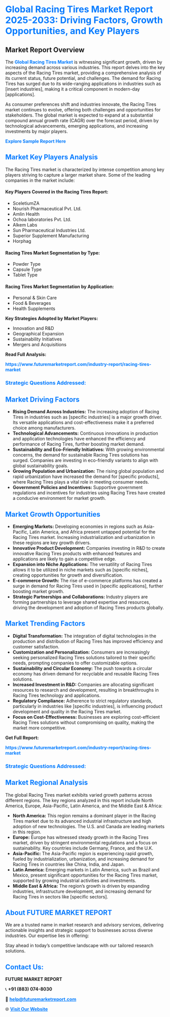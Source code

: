 <h1 style="color: #007BFF;">Global Racing Tires Market Report 2025-2033: Driving Factors, Growth Opportunities, and Key Players</h1>

<section id="overview">
<h2>Market Report Overview</h2>
<p>The <a href="https://www.futuremarketreport.com/industry-report/racing-tires-market" style="color: #007BFF; text-decoration: none;"><strong>Global Racing Tires Market</strong></a> is witnessing significant growth, driven by increasing demand across various industries. This report delves into the key aspects of the Racing Tires market, providing a comprehensive analysis of its current status, future potential, and challenges. The demand for Racing Tires has surged due to its wide-ranging applications in industries such as [insert industries], making it a critical component in modern-day [applications].</p>
<p>As consumer preferences shift and industries innovate, the Racing Tires market continues to evolve, offering both challenges and opportunities for stakeholders. The global market is expected to expand at a substantial compound annual growth rate (CAGR) over the forecast period, driven by technological advancements, emerging applications, and increasing investments by major players.</p>
</section>

<section id="overview">
<p><a href="https://www.futuremarketreport.com/request-sample/reportId=35463" style="color: #007BFF; text-decoration: none;"><strong>Explore Sample Report Here</strong></a></p>
</section>

<section id="key-players">
<h2 style="color: #007BFF;">Market Key Players Analysis</h2>
<p>The Racing Tires market is characterized by intense competition among key players striving to capture a larger market share. Some of the leading companies in the market include:</p>
<h4>Key Players Covered in the Racing Tires Report:</h4>
<ul><li>SceletiumZA</li><li>Nourish Pharmaceutical Pvt. Ltd.</li><li>Amlin Health</li><li>Ochoa laboratories Pvt. Ltd.</li><li>Alkem Labs</li><li>Sun Pharmaceutical Industries Ltd.</li><li>Superior Supplement Manufacturing</li><li>Horphag</li></ul>
<h4>Racing Tires Market Segmentation by Type:</h4>
<ul><li>Powder Type</li><li>Capsule Type</li><li>Tablet Type</li></ul>

<h4>Racing Tires Market Segmentation by Application:</h4>
<ul><li>Personal &amp; Skin Care</li><li>Food &amp; Beverages</li><li>Health Supplements</li></ul>
<p><strong>Key Strategies Adopted by Market Players:</strong></p>
<ul>
<li>Innovation and R&D</li>
<li>Geographical Expansion</li>
<li>Sustainability Initiatives</li>
<li>Mergers and Acquisitions</li>
</ul>
</section>

<section>
<p><strong>Read Full Analysis: </strong></p><a href="https://www.futuremarketreport.com/industry-report/racing-tires-market" style="color: #007BFF; text-decoration: none;"><strong>https://www.futuremarketreport.com/industry-report/racing-tires-market</strong></a>
<h3 style="color: #007BFF;">Strategic Questions Addressed:</h3>
</section>

<section id="driving-factors">
<h2 style="color: #007BFF;">Market Driving Factors</h2>
<ul>
<li><strong>Rising Demand Across Industries:</strong> The increasing adoption of Racing Tires in industries such as [specific industries] is a major growth driver. Its versatile applications and cost-effectiveness make it a preferred choice among manufacturers.</li>
<li><strong>Technological Advancements:</strong> Continuous innovations in production and application technologies have enhanced the efficiency and performance of Racing Tires, further boosting market demand.</li>
<li><strong>Sustainability and Eco-Friendly Initiatives:</strong> With growing environmental concerns, the demand for sustainable Racing Tires solutions has surged. Companies are investing in eco-friendly variants to align with global sustainability goals.</li>
<li><strong>Growing Population and Urbanization:</strong> The rising global population and rapid urbanization have increased the demand for [specific products], where Racing Tires plays a vital role in meeting consumer needs.</li>
<li><strong>Government Policies and Incentives:</strong> Supportive government regulations and incentives for industries using Racing Tires have created a conducive environment for market growth.</li>
</ul>
</section>

<section id="growth-opportunities">
<h2 style="color: #007BFF;">Market Growth Opportunities</h2>
<ul>
<li><strong>Emerging Markets:</strong> Developing economies in regions such as Asia-Pacific, Latin America, and Africa present untapped potential for the Racing Tires market. Increasing industrialization and urbanization in these regions are key growth drivers.</li>
<li><strong>Innovative Product Development:</strong> Companies investing in R&D to create innovative Racing Tires products with enhanced features and applications are likely to gain a competitive edge.</li>
<li><strong>Expansion into Niche Applications:</strong> The versatility of Racing Tires allows it to be utilized in niche markets such as [specific niches], creating opportunities for growth and diversification.</li>
<li><strong>E-commerce Growth:</strong> The rise of e-commerce platforms has created a surge in demand for Racing Tires used in [specific applications], further boosting market growth.</li>
<li><strong>Strategic Partnerships and Collaborations:</strong> Industry players are forming partnerships to leverage shared expertise and resources, driving the development and adoption of Racing Tires products globally.</li>
</ul>
</section>

<section id="trending-factors">
<h2 style="color: #007BFF;">Market Trending Factors</h2>
<ul>
<li><strong>Digital Transformation:</strong> The integration of digital technologies in the production and distribution of Racing Tires has improved efficiency and customer satisfaction.</li>
<li><strong>Customization and Personalization:</strong> Consumers are increasingly seeking personalized Racing Tires solutions tailored to their specific needs, prompting companies to offer customizable options.</li>
<li><strong>Sustainability and Circular Economy:</strong> The push towards a circular economy has driven demand for recyclable and reusable Racing Tires solutions.</li>
<li><strong>Increased Investment in R&D:</strong> Companies are allocating significant resources to research and development, resulting in breakthroughs in Racing Tires technology and applications.</li>
<li><strong>Regulatory Compliance:</strong> Adherence to strict regulatory standards, particularly in industries like [specific industries], is influencing product development and quality in the Racing Tires market.</li>
<li><strong>Focus on Cost-Effectiveness:</strong> Businesses are exploring cost-efficient Racing Tires solutions without compromising on quality, making the market more competitive.</li>
</ul>
</section>

<section>
<p><strong>Get Full Report: </strong></p><a href="https://www.futuremarketreport.com/industry-report/racing-tires-market" style="color: #007BFF; text-decoration: none;"><strong>https://www.futuremarketreport.com/industry-report/racing-tires-market</strong></a>
<h3 style="color: #007BFF;">Strategic Questions Addressed:</h3>
</section>


<section id="regional-analysis">
<h2 style="color: #007BFF;">Market Regional Analysis</h2>
<p>The global Racing Tires market exhibits varied growth patterns across different regions. The key regions analyzed in this report include North America, Europe, Asia-Pacific, Latin America, and the Middle East & Africa:</p>
<ul>
<li><strong>North America:</strong> This region remains a dominant player in the Racing Tires market due to its advanced industrial infrastructure and high adoption of new technologies. The U.S. and Canada are leading markets in this region.</li>
<li><strong>Europe:</strong> Europe has witnessed steady growth in the Racing Tires market, driven by stringent environmental regulations and a focus on sustainability. Key countries include Germany, France, and the U.K.</li>
<li><strong>Asia-Pacific:</strong> The Asia-Pacific region is experiencing rapid growth, fueled by industrialization, urbanization, and increasing demand for Racing Tires in countries like China, India, and Japan.</li>
<li><strong>Latin America:</strong> Emerging markets in Latin America, such as Brazil and Mexico, present significant opportunities for the Racing Tires market, supported by growing industrial activities and investments.</li>
<li><strong>Middle East & Africa:</strong> The region’s growth is driven by expanding industries, infrastructure development, and increasing demand for Racing Tires in sectors like [specific sectors].</li>
</ul>
</section>

<footer>
<h2 style="color: #007BFF;">About FUTURE MARKET REPORT</h2>
<p>We are a trusted name in market research and advisory services, delivering actionable insights and strategic support to businesses across diverse industries. Our expertise lies in offering:</p>

<p>Stay ahead in today’s competitive landscape with our tailored research solutions.</p>

<h2 style="color: #007BFF;">Contact Us:</h2>
<p><strong>FUTURE MARKET REPORT</strong></p>
<p>📞 <strong>+91 (883) 074-8030</strong></p>
<p>📧 <strong><a href="mailto:help@futuremarketreport.com" style="color: #007BFF;">help@futuremarketreport.com</a></strong></p>
<p>🌐 <strong><a href="https://www.futuremarketreport.com/" style="color: #007BFF;">Visit Our Website</a></strong></p>
</footer>